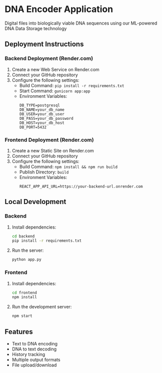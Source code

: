 # DNA Encoder Application

Digital files into biologically viable DNA sequences using our ML-powered DNA Data Storage technology

## Deployment Instructions

### Backend Deployment (Render.com)

1. Create a new Web Service on Render.com
2. Connect your GitHub repository
3. Configure the following settings:
   - Build Command: `pip install -r requirements.txt`
   - Start Command: `gunicorn app:app`
   - Environment Variables:
     ```
     DB_TYPE=postgresql
     DB_NAME=your_db_name
     DB_USER=your_db_user
     DB_PASS=your_db_password
     DB_HOST=your_db_host
     DB_PORT=5432
     ```

### Frontend Deployment (Render.com)

1. Create a new Static Site on Render.com
2. Connect your GitHub repository
3. Configure the following settings:
   - Build Command: `npm install && npm run build`
   - Publish Directory: `build`
   - Environment Variables:
     ```
     REACT_APP_API_URL=https://your-backend-url.onrender.com
     ```

## Local Development

### Backend
1. Install dependencies:
   ```bash
   cd backend
   pip install -r requirements.txt
   ```
2. Run the server:
   ```bash
   python app.py
   ```

### Frontend
1. Install dependencies:
   ```bash
   cd frontend
   npm install
   ```
2. Run the development server:
   ```bash
   npm start
   ```

## Features
- Text to DNA encoding
- DNA to text decoding
- History tracking
- Multiple output formats
- File upload/download


 
